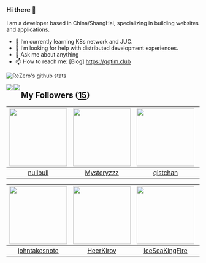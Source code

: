 ### Hi there 👋

  I am a developer based in China/ShangHai, specializing in building websites and applications.
  
  - 🌱 I’m currently learning K8s network and JUC.
  - 🤔 I’m looking for help with distributed development experiences.
  - 💬 Ask me about anything
  - 📫 How to reach me: [Blog] https://qqtim.club
  
  
  ![ReZero's github stats](https://github-readme-stats.vercel.app/api?username=rezeros&show_icons=true&title_color=fff&icon_color=79ff97&text_color=9f9f9f&bg_color=151515)
  
  
  <a href="https://github.com/rezeros/zerobox">
<img align="left" src="https://github-readme-stats.vercel.app/api/pin/?username=rezeros&repo=zerobox&title_color=fff&icon_color=79ff97&text_color=9f9f9f&bg_color=151515" />
  </a>
  <a href="https://github.com/rezeros/leetcode">
<img align="left" src="https://github-readme-stats.vercel.app/api/pin/?username=rezeros&repo=leetcode&title_color=fff&icon_color=79ff97&text_color=9f9f9f&bg_color=151515" />
  </a>
  
## My Followers ([15](https://github.com/ReZeroS?tab=followers))

| <img src="https://avatars2.githubusercontent.com/u/28078734?v=4" width="150" height="150" /> | <img src="https://avatars2.githubusercontent.com/u/39089451?v=4" width="150" height="150" /> | <img src="https://avatars2.githubusercontent.com/u/11344747?v=4" width="150" height="150" /> | <img src="https://avatars1.githubusercontent.com/u/40146766?v=4" width="150" height="150" /> |
| :------------------------------------------------------------------------------------------: | :------------------------------------------------------------------------------------------: | :------------------------------------------------------------------------------------------: | :------------------------------------------------------------------------------------------: |
|                            [nullbull](https://github.com/nullbull)                           |                          [Mysteryzzz](https://github.com/Mysteryzzz)                         |                            [qistchan](https://github.com/qistchan)                           |                        [ProgramCodes](https://github.com/ProgramCodes)                       |

| <img src="https://avatars3.githubusercontent.com/u/29314819?v=4" width="150" height="150" /> | <img src="https://avatars2.githubusercontent.com/u/26834294?v=4" width="150" height="150" /> | <img src="https://avatars3.githubusercontent.com/u/34676280?v=4" width="150" height="150" /> | <img src="https://avatars1.githubusercontent.com/u/36908291?v=4" width="150" height="150" /> |
| :------------------------------------------------------------------------------------------: | :------------------------------------------------------------------------------------------: | :------------------------------------------------------------------------------------------: | :------------------------------------------------------------------------------------------: |
|                       [johntakesnote](https://github.com/johntakesnote)                      |                           [HeerKirov](https://github.com/HeerKirov)                          |                      [IceSeaKingFire](https://github.com/IceSeaKingFire)                     |                          [ljtnicehrx](https://github.com/ljtnicehrx)                         |